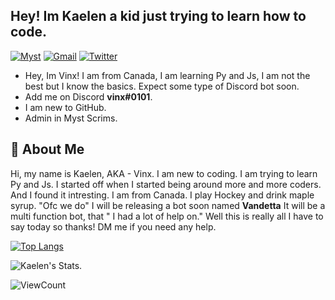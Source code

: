 ## Hey! Im Kaelen a kid just trying to learn how to code. 


[![Myst](https://img.shields.io/badge/Myst-Scrims-red)](https://discord.gg/tournaments)
[![Gmail](https://img.shields.io/badge/-Gmail-c14438?style=flat&logo=Gmail&logoColor=white)](mailto:discordvinx@gmail.com)
[![Twitter](https://img.shields.io/badge/-Twitter-1DA1F2?style=flat&logo=Twitter&logoColor=white)](https://twitter.com/DiscordVinx)

- Hey, Im Vinx! I am from Canada, I am learning Py and Js, I am not the best but I know the basics. Expect some type of Discord bot soon.
- Add me on Discord **vinx#0101**.
- I am new to GitHub.
- Admin in Myst Scrims.

## 🙌 About Me

Hi, my name is Kaelen, AKA - Vinx. I am new to coding. I am trying to learn Py and Js. I started off when I started being around more and more coders. And I found it intresting. I am from Canada. I play Hockey and drink maple syrup. "Ofc we do" I will be releasing a bot soon named **Vandetta** It will be a multi function bot, that "
I had a lot of help on." Well this is really all I have to say today so thanks! DM me if you need any help.

[![Top Langs](https://github-readme-stats.vercel.app/api/top-langs/?username=DiscordVinx&layout=compact&text_color=daf7dc&bg_color=151515)](https://github.com/DiscordVinx)

<img align="center" src="https://github-readme-stats.vercel.app/api?username=DiscordVinx&include_all_commits=true&count_private=true&show_icons=true&line_height=20&title_color=7A7ADB&icon_color=2234AE&text_color=D3D3D3&bg_color=0,000000,130F40" alt="Kaelen's Stats.">

![ViewCount](https://views.whatilearened.today/views/github/DiscordVinx/DiscordVinx.svg?cache=remove)
